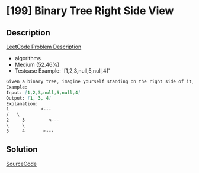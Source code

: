 # [199] Binary Tree Right Side View

## Description

[LeetCode Problem Description](https://leetcode.com/problems/binary-tree-right-side-view/description/)

* algorithms
* Medium (52.46%)
* Testcase Example:  '[1,2,3,null,5,null,4]'

```md
Given a binary tree, imagine yourself standing on the right side of it, return the values of the nodes you can see ordered from top to bottom.
Example:
Input: [1,2,3,null,5,null,4]
Output: [1, 3, 4]
Explanation:
1            <---
/   \
2     3         <---
\     \
5     4       <---

```

## Solution

[SourceCode](./solution.js)
